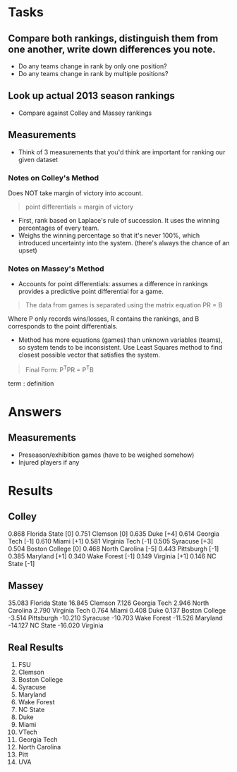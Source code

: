 # Tasks

## Compare both rankings, distinguish them from one another, write down differences you note.
- Do any teams change in rank by only one position?
- Do any teams change in rank by multiple positions?

## Look up actual 2013 season rankings
- Compare against Colley and Massey rankings

## Measurements
- Think of 3 measurements that you'd think are important for ranking our given dataset

### Notes on Colley's Method

Does NOT take margin of victory into account. 

> point differentials = margin of victory

- First, rank based on Laplace's rule of succession. It uses the winning percentages of every team. 
- Weighs the winning percentage so that it's never 100%, which introduced uncertainty into the system. (there's always the chance of an upset)

### Notes on Massey's Method

- Accounts for point differentials: assumes a difference in rankings provides a predictive point differential for a game.

> The data from games is separated using the matrix equation PR = B

Where P only records wins/losses, R contains the rankings, and B corresponds to the point differentials.

- Method has more equations (games) than unknown variables (teams), so system tends to be inconsistent. Use Least Squares method to find closest possible vector that satisfies the system.

> Final Form:  P<sup>T</sup>PR = P<sup>T</sup>B

term
: definition

# Answers

## Measurements

- Preseason/exhibition games (have to be weighed somehow)
- Injured players if any

# Results

## Colley
   0.868 Florida State      [0] 
   0.751 Clemson            [0]
   0.635 Duke               [+4]
   0.614 Georgia Tech       [-1]
   0.610 Miami              [+1]
   0.581 Virginia Tech      [-1]
   0.505 Syracuse           [+3]
   0.504 Boston College     [0]
   0.468 North Carolina     [-5]
   0.443 Pittsburgh         [-1]
   0.385 Maryland           [+1]
   0.340 Wake Forest        [-1]
   0.149 Virginia           [+1]
   0.146 NC State           [-1]

## Massey

  35.083 Florida State
  16.845 Clemson
   7.126 Georgia Tech 
   2.946 North Carolina 
   2.790 Virginia Tech
   0.764 Miami
   0.408 Duke 
   0.137 Boston College 
  -3.514 Pittsburgh
 -10.210 Syracuse 
 -10.703 Wake Forest 
 -11.526 Maryland 
 -14.127 NC State 
 -16.020 Virginia

## Real Results

  1. FSU
  2. Clemson
  3. Boston College
  4. Syracuse
  5. Maryland
  6. Wake Forest
  7. NC State
  8. Duke
  9. Miami
  10. VTech
  11. Georgia Tech
  12. North Carolina
  13. Pitt
  14. UVA

